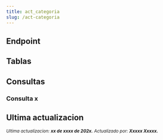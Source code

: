 ```yaml
---
title: act_categoria
slug: /act-categoria
---
```

## Endpoint
## Tablas
## Consultas
### Consulta x
## Ultima actualizacion
<div class='ultima-actualizacion'> <small> <i> Ultima actualizacion: <b> xx de xxxx de 202x.</b> </i> </small> <small> <i> Actualizado por: <b> Xxxxx Xxxxx.</b> </i> </small> </div>
